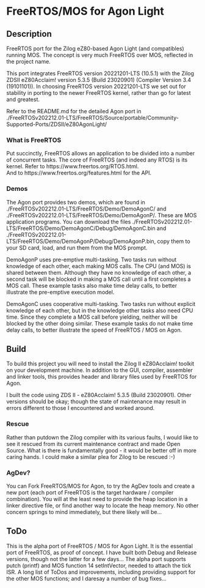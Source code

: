 <h1>FreeRTOS/MOS for Agon Light</h1>

<h2>Description</h2>
FreeRTOS port for the Zilog eZ80-based Agon Light (and compatibles) running MOS.
The concept is very much FreeRTOS over MOS, reflected in the project name.
<p>
This port integrates FreeRTOS version 20221201-LTS (10.5.1) with the 
Zilog ZDSII eZ80Acclaim! version 5.3.5 (Build 23020901) (Compiler Version 3.4 (19101101)).
In choosing FreeRTOS version 20221201-LTS we set out for stability in porting 
to the newer FreeRTOS kernel, rather than go for latest and greatest.
<p>
Refer to the README.md for the detailed Agon port in 
./FreeRTOSv202212.01-LTS/FreeRTOS/Source/portable/Community-Supported-Ports/ZDSII/eZ80AgonLight/

<h3>What is FreeRTOS</h3>
Put succinctly, FreeRTOS allows an application to be divided into a number of
concurrent tasks. 
The core of FreeRTOS (and indeed any RTOS) is its kernel. 
Refer to https://www.freertos.org/RTOS.html.<br>
And to https://www.freertos.org/features.html for the API.<p>

<h3>Demos</h3>
The Agon port provides two demos, which are found in 
./FreeRTOSv202212.01-LTS/FreeRTOS/Demo/DemoAgonC/ and
./FreeRTOSv202212.01-LTS/FreeRTOS/Demo/DemoAgonP/.
These are MOS application programs. 
You can download the files 
./FreeRTOSv202212.01-LTS/FreeRTOS/Demo/DemoAgonC/Debug/DemoAgonC.bin and 
./FreeRTOSv202212.01-LTS/FreeRTOS/Demo/DemoAgonP/Debug/DemoAgonP.bin,
copy them to your SD card, load, and run them from the MOS prompt.
<p>
DemoAgonP uses pre-emptive multi-tasking. Two tasks run without knowledge of 
each other, each making MOS calls. The CPU (and MOS) is shared between them. 
Although they have no knowledge of each other, a second task will be blocked 
in making a MOS call until a first completes a MOS call.
These example tasks also make time delay calls, to better illustrate the
pre-emptive execution model.
<p>
DemoAgonC uses cooperative multi-tasking. Two tasks run without explicit 
knowledge of each other, but in the knowledge other tasks also need CPU time. 
Since they complete a MOS call before yielding, neither will be blocked by the 
other doing similar. 
These example tasks do not make time delay calls, to better illustrate the 
speed of FreeRTOS / MOS on Agon.

<h2>Build</h2>
To build this project you will need to install the Zilog II eZ80Acclaim! toolkit
on your development machine. In addition to the GUI, compiler, assembler and 
linker tools, this provides header and library files used by FreeRTOS for Agon.
<p>
I built the code using ZDS II - eZ80Acclaim! 5.3.5 (Build 23020901). Other
versions should be okay; though the state of maintenance may result in errors
different to those I encountered and worked around.

<h3>Rescue</h3>
Rather than putdown the Zilog compiler with its various faults, I would like to
see it rescued from its current maintenance contract and made Open Source. 
What is there is fundamentally good - it would be better off in more caring 
hands. 
I could make a similar plea for Zilog to be rescued :-)

<h3>AgDev?</h3>
You can Fork FreeRTOS/MOS for Agon, to try the AgDev tools and create a new
port (each port of FreeRTOS is the target hardware / compiler combination). 
You will at the least need to provide the heap location in a linker directive 
file, or find another way to locate the heap memory. No other concern springs
to mind immediately, but there likely will be...

<h2>ToDo</h2>
This is the alpha port of FreeRTOS / MOS for Agon Light. It is the essential 
port of FreeRTOS, as proof of concept. I have built both Debug and Release
versions, though not the latter for a few days...
The alpha port supports putch (printf) and MOS function 14 setIntVector, needed
to attach the tick ISR.
A long list of ToDos and improvements, including providing support for the
other MOS functions; and I daresay a number of bug fixes...
